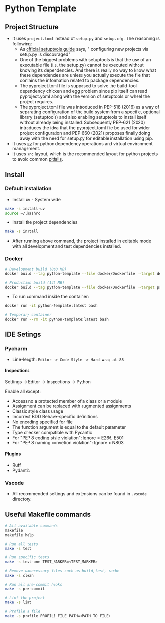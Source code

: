 # Python Template

## Project Structure

- It uses `project.toml` instead of `setup.py` and `setup.cfg`. The reasoning is following:
    - As [official setuptools guide](https://github.com/pypa/setuptools/blob/main/docs/userguide/quickstart.rst) says, " configuring new projects via setup.py is discouraged"
    - One of the biggest problems with setuptools is that the use of an executable file (i.e. the setup.py) cannot be executed without knowing its dependencies. And there is really no way to know what these dependencies are unless you actually execute the file that contains the information related to package dependencies.
    - The pyproject.toml file is supposed to solve the build-tool dependency chicken and egg problem since pip itself can read pyproject.yoml along with the version of setuptools or wheel the project requires.
    - The pyproject.toml file was introduced in PEP-518 (2016) as a way of separating configuration of the build system from a specific, optional library (setuptools) and also enabling setuptools to install itself without already being installed. Subsequently PEP-621 (2020) introduces the idea that the pyproject.toml file be used for wider project configuration and PEP-660 (2021) proposes finally doing away with the need for setup.py for editable installation using pip.
- It uses [uv](https://github.com/astral-sh/uv) for python dependency operations and virtual environment management.
- It uses `src` layout, which is the recommended layout for python projects to avoid common [pitfalls](https://blog.ionelmc.ro/2014/05/25/python-packaging/#the-structure).

## Install

### Default installation

- Install uv - System wide

```bash
make -s install-uv
source ~/.bashrc
```

- Install the project dependencies

```bash
make -s install
```

- After running above command, the project installed in editable mode with all development and test dependencies installed.

### Docker

```bash
# Development build (800 MB)
docker build --tag python-template --file docker/Dockerfile --target development .

# Production build (145 MB)
docker build --tag python-template --file docker/Dockerfile --target production .
```

- To run command inside the container:

```bash
docker run -it python-template:latest bash

# Temporary container
docker run --rm -it python-template:latest bash
```

## IDE Setings

### Pycharm

- Line-length: `Editor -> Code Style -> Hard wrap at 88`

#### Inspections

Settings -> Editor -> Inspections -> Python

Enable all except:

- Accessing a protected member of a class or a module
- Assignment can be replaced with augmented assignments
- Classic style class usage
- Incorrect BDD Behave-specific definitions
- No encoding specified for file
- The function argument is equal to the default parameter
- Type checker compatible with Pydantic
- For "PEP 8 coding style violation":
  Ignore = E266, E501
- For "PEP 8 naming convetion violation":
  Ignore = N803

#### Plugins

- Ruff
- Pydantic

### Vscode

- All recommended settings and extensions can be found in `.vscode` directory.

## Useful Makefile commands

```bash
# All available commands
makefile
makefile help

# Run all tests
make -s test

# Run specific tests
make -s test-one TEST_MARKER=<TEST_MARKER>

# Remove unnecessary files such as build,test, cache
make -s clean

# Run all pre-commit hooks
make -s pre-commit

# Lint the project
make -s lint

# Profile a file
make -s profile PROFILE_FILE_PATH=<PATH_TO_FILE>
```
